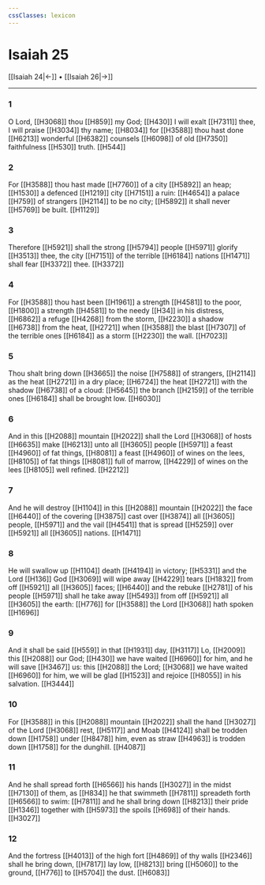```yaml
---
cssClasses: lexicon
---
```

# Isaiah 25

[[Isaiah 24|←]] • [[Isaiah 26|→]]

---

### 1
O Lord, [[H3068]] thou [[H859]] my God; [[H430]] I will exalt [[H7311]] thee, I will praise [[H3034]] thy name; [[H8034]] for [[H3588]] thou hast done [[H6213]] wonderful [[H6382]] counsels [[H6098]] of old [[H7350]] faithfulness [[H530]] truth. [[H544]]

### 2
For [[H3588]] thou hast made [[H7760]] of a city [[H5892]] an heap; [[H1530]] a defenced [[H1219]] city [[H7151]] a ruin: [[H4654]] a palace [[H759]] of strangers [[H2114]] to be no city; [[H5892]] it shall never [[H5769]] be built. [[H1129]]

### 3
Therefore [[H5921]] shall the strong [[H5794]] people [[H5971]] glorify [[H3513]] thee, the city [[H7151]] of the terrible [[H6184]] nations [[H1471]] shall fear [[H3372]] thee. [[H3372]]

### 4
For [[H3588]] thou hast been [[H1961]] a strength [[H4581]] to the poor, [[H1800]] a strength [[H4581]] to the needy [[H34]] in his distress, [[H6862]] a refuge [[H4268]] from the storm, [[H2230]] a shadow [[H6738]] from the heat, [[H2721]] when [[H3588]] the blast [[H7307]] of the terrible ones [[H6184]] as a storm [[H2230]] the wall. [[H7023]]

### 5
Thou shalt bring down [[H3665]] the noise [[H7588]] of strangers, [[H2114]] as the heat [[H2721]] in a dry place; [[H6724]] the heat [[H2721]] with the shadow [[H6738]] of a cloud: [[H5645]] the branch [[H2159]] of the terrible ones [[H6184]] shall be brought low. [[H6030]]

### 6
And in this [[H2088]] mountain [[H2022]] shall the Lord [[H3068]] of hosts [[H6635]] make [[H6213]] unto all [[H3605]] people [[H5971]] a feast [[H4960]] of fat things, [[H8081]] a feast [[H4960]] of wines on the lees, [[H8105]] of fat things [[H8081]] full of marrow, [[H4229]] of wines on the lees [[H8105]] well refined. [[H2212]]

### 7
And he will destroy [[H1104]] in this [[H2088]] mountain [[H2022]] the face [[H6440]] of the covering [[H3875]] cast over [[H3874]] all [[H3605]] people, [[H5971]] and the vail [[H4541]] that is spread [[H5259]] over [[H5921]] all [[H3605]] nations. [[H1471]]

### 8
He will swallow up [[H1104]] death [[H4194]] in victory; [[H5331]] and the Lord [[H136]] God [[H3069]] will wipe away [[H4229]] tears [[H1832]] from off [[H5921]] all [[H3605]] faces; [[H6440]] and the rebuke [[H2781]] of his people [[H5971]] shall he take away [[H5493]] from off [[H5921]] all [[H3605]] the earth: [[H776]] for [[H3588]] the Lord [[H3068]] hath spoken [[H1696]]

### 9
And it shall be said [[H559]] in that [[H1931]] day, [[H3117]] Lo, [[H2009]] this [[H2088]] our God; [[H430]] we have waited [[H6960]] for him, and he will save [[H3467]] us: this [[H2088]] the Lord; [[H3068]] we have waited [[H6960]] for him, we will be glad [[H1523]] and rejoice [[H8055]] in his salvation. [[H3444]]

### 10
For [[H3588]] in this [[H2088]] mountain [[H2022]] shall the hand [[H3027]] of the Lord [[H3068]] rest, [[H5117]] and Moab [[H4124]] shall be trodden down [[H1758]] under [[H8478]] him, even as straw [[H4963]] is trodden down [[H1758]] for the dunghill. [[H4087]]

### 11
And he shall spread forth [[H6566]] his hands [[H3027]] in the midst [[H7130]] of them, as [[H834]] he that swimmeth [[H7811]] spreadeth forth [[H6566]] to swim: [[H7811]] and he shall bring down [[H8213]] their pride [[H1346]] together with [[H5973]] the spoils [[H698]] of their hands. [[H3027]]

### 12
And the fortress [[H4013]] of the high fort [[H4869]] of thy walls [[H2346]] shall he bring down, [[H7817]] lay low, [[H8213]] bring [[H5060]] to the ground, [[H776]] to [[H5704]] the dust. [[H6083]]
